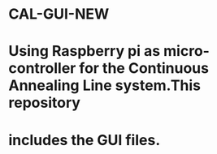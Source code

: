 # CAL-GUI-NEW
# Using Raspberry pi as micro-controller for the Continuous Annealing Line system.This repository 
# includes the GUI files.
